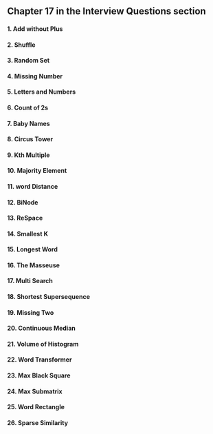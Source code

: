 ## Chapter 17 in the Interview Questions section

#### 1. Add without Plus

#### 2. Shuffle

#### 3. Random Set

#### 4. Missing Number

#### 5. Letters and Numbers

#### 6. Count of 2s

#### 7. Baby Names

#### 8. Circus Tower

#### 9. Kth Multiple

#### 10. Majority Element

#### 11. word Distance

#### 12. BiNode

#### 13. ReSpace

#### 14. Smallest K

#### 15. Longest Word

#### 16. The Masseuse

#### 17. Multi Search

#### 18. Shortest Supersequence

#### 19. Missing Two

#### 20. Continuous Median

#### 21. Volume of Histogram

#### 22. Word Transformer

#### 23. Max Black Square

#### 24. Max Submatrix

#### 25. Word Rectangle

#### 26. Sparse Similarity
